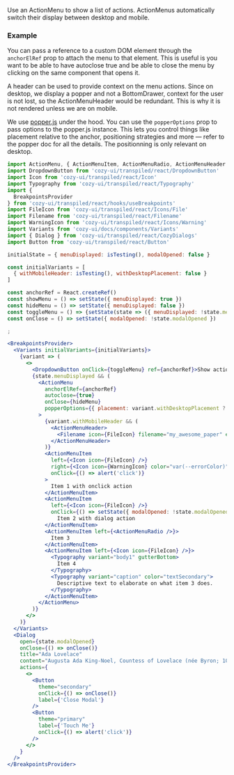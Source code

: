 Use an ActionMenu to show a list of actions. ActionMenus automatically switch their display between desktop and mobile.

### Example

You can pass a reference to a custom DOM element through the `anchorElRef` prop to attach the menu to that element. This is useful is you want to be able to have autoclose true and be able to close the menu by clicking on the same component that opens it.

A header can be used to provide context on the menu actions. Since on desktop, we display a popper and not a BottomDrawer, context for the user is not lost, so the ActionMenuHeader would be redundant. This is why it is not rendered unless we are on mobile.

We use [popper.js](https://popper.js.org/docs/v2/) under the hood. You can use the `popperOptions` prop to pass options to the popper.js instance. This lets you control things like placement relative to the anchor, positioning strategies and more — refer to the popper doc for all the details. The positionning is only relevant on desktop.

```jsx
import ActionMenu, { ActionMenuItem, ActionMenuRadio, ActionMenuHeader } from 'cozy-ui/transpiled/react/ActionMenu'
import DropdownButton from 'cozy-ui/transpiled/react/DropdownButton'
import Icon from 'cozy-ui/transpiled/react/Icon'
import Typography from 'cozy-ui/transpiled/react/Typography'
import {
  BreakpointsProvider
} from 'cozy-ui/transpiled/react/hooks/useBreakpoints'
import FileIcon from 'cozy-ui/transpiled/react/Icons/File'
import Filename from 'cozy-ui/transpiled/react/Filename'
import WarningIcon from 'cozy-ui/transpiled/react/Icons/Warning'
import Variants from 'cozy-ui/docs/components/Variants'
import { Dialog } from 'cozy-ui/transpiled/react/CozyDialogs'
import Button from 'cozy-ui/transpiled/react/Button'

initialState = { menuDisplayed: isTesting(), modalOpened: false }

const initialVariants = [
  { withMobileHeader: isTesting(), withDesktopPlacement: false }
]

const anchorRef = React.createRef()
const showMenu = () => setState({ menuDisplayed: true })
const hideMenu = () => setState({ menuDisplayed: false })
const toggleMenu = () => {setState(state => ({ menuDisplayed: !state.menuDisplayed }))}
const onClose = () => setState({ modalOpened: !state.modalOpened })

;

<BreakpointsProvider>
  <Variants initialVariants={initialVariants}>
    {variant => (
      <>
        <DropdownButton onClick={toggleMenu} ref={anchorRef}>Show action menu</DropdownButton>
        {state.menuDisplayed && (
          <ActionMenu
            anchorElRef={anchorRef}
            autoclose={true}
            onClose={hideMenu}
            popperOptions={{ placement: variant.withDesktopPlacement ? 'bottom-end' : 'bottom-start'}}
          >
            {variant.withMobileHeader && (
              <ActionMenuHeader>
                <Filename icon={FileIcon} filename="my_awesome_paper" extension=".pdf" />
              </ActionMenuHeader>
            )}
            <ActionMenuItem
              left={<Icon icon={FileIcon} />}
              right={<Icon icon={WarningIcon} color="var(--errorColor)" />}
              onClick={() => alert('click')}
            >
              Item 1 with onclick action
            </ActionMenuItem>
            <ActionMenuItem
              left={<Icon icon={FileIcon} />}
              onClick={() => setState({ modalOpened: !state.modalOpened })}>
                Item 2 with dialog action
            </ActionMenuItem>
            <ActionMenuItem left={<ActionMenuRadio />}>
              Item 3
            </ActionMenuItem>
            <ActionMenuItem left={<Icon icon={FileIcon} />}>
              <Typography variant="body1" gutterBottom>
                Item 4
              </Typography>
              <Typography variant="caption" color="textSecondary">
                Descriptive text to elaborate on what item 3 does.
              </Typography>
            </ActionMenuItem>
          </ActionMenu>
        )}
      </>
    )}
  </Variants>
  <Dialog
    open={state.modalOpened}
    onClose={() => onClose()}
    title="Ada Lovelace"
    content="Augusta Ada King-Noel, Countess of Lovelace (née Byron; 10 December 1815 – 27 November 1852) was an English mathematician and writer, chiefly known for her work on Charles Babbage's proposed mechanical general-purpose computer, the Analytical Engine. She was the first to recognise that the machine had applications beyond pure calculation, and published the first algorithm intended to be carried out by such a machine. As a result, she is often regarded as the first to recognise the full potential of a 'computing machine' and the first computer programmer."
    actions={
      <>
        <Button
          theme="secondary"
          onClick={() => onClose()}
          label={'Close Modal'}
        />
        <Button
          theme="primary"
          label={'Touch Me'}
          onClick={() => alert('click')}
        />
      </>
    }
  />
</BreakpointsProvider>
```
